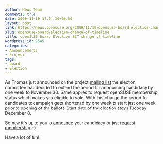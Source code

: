 ```yaml
---
author: News Team
comments: true
date: 2009-11-19 17:04:30+00:00
layout: post
link: https://news.opensuse.org/2009/11/19/opensuse-board-election-change-of-timeline/
slug: opensuse-board-election-change-of-timeline
title: openSUSE Board Election â€“ change of timeline
wordpress_id: 2545
categories:
- Announcements
- Project
tags:
- board
- Election
---
```


As Thomas just announced on the project [mailing list](http://lists.opensuse.org/opensuse-project/2009-11/msg00074.html) the election committee has decided to extend the period for announcing candidacy by one week to November 30. Same applies to request openSUSE membership status which makes you eligible to vote. With this change the period for candidates to campaign gets shortened by one week to start just one week prior to opening of the ballots. Start date of the election stays Tuesday December 8.

So now it's up to you to [announce](http://en.opensuse.org/Board_Election/2009#Phase_0:_Notification_of_Intent_to_Run) your candidacy or just [request membership](http://en.opensuse.org/Members) ;-)

Have a lot of fun!
